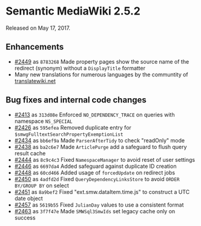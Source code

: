 # Semantic MediaWiki 2.5.2

Released on May 17, 2017.

## Enhancements

* [#2449](https://github.com/SemanticMediaWiki/SemanticMediaWiki/pull/2449) as `8783268` Made property pages show the source name of the redirect (synonym) without a `DisplayTitle` formatter
* Many new translations for numerous languages by the communtity of [translatewiki.net](https://translatewiki.net/w/i.php?title=Special%3AMessageGroupStats&x=D&group=mwgithub-semanticmediawiki&suppressempty=1)

## Bug fixes and internal code changes

* [#2413](https://github.com/SemanticMediaWiki/SemanticMediaWiki/pull/2413) as `313d08e` Enforced `NO_DEPENDENCY_TRACE` on queries with namespace `NS_SPECIAL`
* [#2426](https://github.com/SemanticMediaWiki/SemanticMediaWiki/pull/2426) as `595efea` Removed duplicate entry for `$smwgFulltextSearchPropertyExemptionList`
* [#2434](https://github.com/SemanticMediaWiki/SemanticMediaWiki/pull/2434) as `bb6ef9a` Made `ParserAfterTidy` to check "readOnly" mode
* [#2438](https://github.com/SemanticMediaWiki/SemanticMediaWiki/pull/2438) as `ba2c6e7` Made `ArticlePurge` add a safeguard to flush query result cache
* [#2444](https://github.com/SemanticMediaWiki/SemanticMediaWiki/pull/2444) as `8c9c4c3` Fixed `NamespaceManager` to avoid reset of user settings
* [#2446](https://github.com/SemanticMediaWiki/SemanticMediaWiki/pull/2446) as `6697da4` Added safeguard against duplicate ID creation
* [#2448](https://github.com/SemanticMediaWiki/SemanticMediaWiki/pull/2448) as `60cd466` Added usage of `forcedUpdate` on redirect jobs
* [#2450](https://github.com/SemanticMediaWiki/SemanticMediaWiki/pull/2450) as `4adfd2d` Fixed `QueryDependencyLinksStore` to avoid `ORDER BY/GROUP BY` on select
* [#2451](https://github.com/SemanticMediaWiki/SemanticMediaWiki/pull/2451) as `8a9bef2` Fixed "ext.smw.dataItem.time.js" to construct a UTC date object
* [#2457](https://github.com/SemanticMediaWiki/SemanticMediaWiki/pull/2457) as `5619b55` Fixed `JulianDay` values to use a consistent format
* [#2463](https://github.com/SemanticMediaWiki/SemanticMediaWiki/pull/2457) as `3f7f47e` Made `SMWSql3SmwIds` set legacy cache only on success
